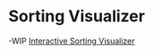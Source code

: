 # Sorting Visualizer

-WIP
[Interactive Sorting Visualizer](https://ashayer.github.io/sorting_visualizer)


